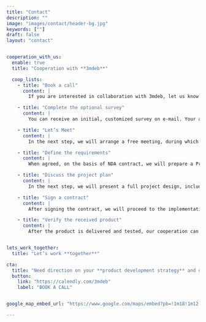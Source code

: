 ```yaml
---
title: "Contact"
description: ""
image: "images/contact/header-bg.jpg"
keywords: [""]
draft: false
layout: "contact"


cooperation_with_us:
  enable: true
  title: "Cooperation with **3mdeb**"

  coop_lists:
    - title: "Book a call"
      content: |
        If you are interested in collaboration with 3mdeb, let us know by the <br/> [Book a call](https://calendly.com/3mdeb)

    - title: "Complete the optional survey"
      content: |
        You can receive an initial, customized survey on e-mail. Your answers will help us to prepare a Project Discovery for further cooperation.

    - title: "Let’s Meet"
      content: |
        In the next step, we will arrange a free meeting, during which we will answer your preliminary questions.

    - title: "Define the requirements"
      content: |
        When agreed, on the basis of NDA contract, we will prepare a Project Discovery within 5-10 working days. Having it all set, we will contact you to discuss an initial plan of cooperation.

    - title: "Discuss the project plan"
      content: |
        In the next step, we will present a full project design, including quote. At this stage, we will be able to clarify the list of requirements and prepare the terms of the contract.

    - title: "Sign a contract"
      content: |
        After signing the contract, we will proceed to the implementation of the project, informing you about the progress.

    - title: "Verify the received product"
      content: |
        After the product is delivered and tested, our cooperation can proceed to the next project or include additional maintenance.


lets_work_together:
  title: "Let’s work **together**"

cta:
  title: "Need direction on your **product development strategy** and our services?"
  button:
    link: "https://calendly.com/3mdeb"
    label: "BOOK A CALL"


google_map_embed_url: "https://www.google.com/maps/embed?pb=!1m18!1m12!1m3!1d2322.9685454314395!2d18.577918215878118!3d54.39287058021158!2m3!1f0!2f0!3f0!3m2!1i1024!2i768!4f13.1!3m3!1m2!1s0x46fd74d8e8464b2f%3A0x9cbc808c1f81fa99!2sAbrahama+1A%2C+80-264+Gda%C5%84sk!5e0!3m2!1spl!2spl!4v1555571733224!5m2!1spl!2spl"

---
```

